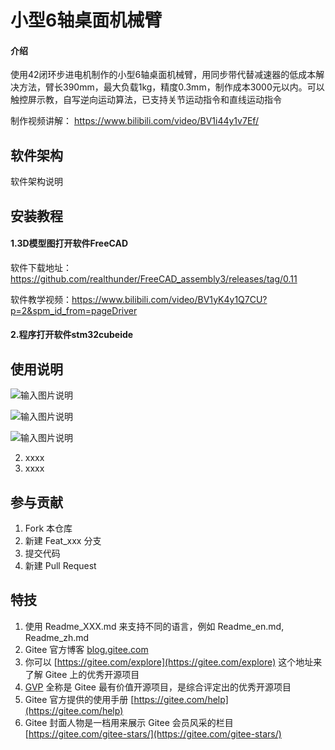 # 小型6轴桌面机械臂

#### 介绍
使用42闭环步进电机制作的小型6轴桌面机械臂，用同步带代替减速器的低成本解决方法，臂长390mm，最大负载1kg，精度0.3mm，制作成本3000元以内。可以触控屏示教，自写逆向运动算法，已支持关节运动指令和直线运动指令

制作视频讲解：
https://www.bilibili.com/video/BV1i44y1v7Ef/

## 软件架构
软件架构说明


## 安装教程

#### 1.3D模型图打开软件FreeCAD

软件下载地址：https://github.com/realthunder/FreeCAD_assembly3/releases/tag/0.11

软件教学视频：https://www.bilibili.com/video/BV1yK4y1Q7CU?p=2&spm_id_from=pageDriver

#### 2.程序打开软件stm32cubeide


## 使用说明

![输入图片说明](https://images.gitee.com/uploads/images/2021/1024/201359_96b65233_2117144.png "屏幕截图.png")

![输入图片说明](https://images.gitee.com/uploads/images/2021/1021/103619_d3b1d00f_2117144.png "屏幕截图.png")

![输入图片说明](https://images.gitee.com/uploads/images/2021/1021/144137_985c5a77_2117144.png "屏幕截图.png")

2.  xxxx
3.  xxxx

## 参与贡献

1.  Fork 本仓库
2.  新建 Feat_xxx 分支
3.  提交代码
4.  新建 Pull Request


## 特技

1.  使用 Readme\_XXX.md 来支持不同的语言，例如 Readme\_en.md, Readme\_zh.md
2.  Gitee 官方博客 [blog.gitee.com](https://blog.gitee.com)
3.  你可以 [https://gitee.com/explore](https://gitee.com/explore) 这个地址来了解 Gitee 上的优秀开源项目
4.  [GVP](https://gitee.com/gvp) 全称是 Gitee 最有价值开源项目，是综合评定出的优秀开源项目
5.  Gitee 官方提供的使用手册 [https://gitee.com/help](https://gitee.com/help)
6.  Gitee 封面人物是一档用来展示 Gitee 会员风采的栏目 [https://gitee.com/gitee-stars/](https://gitee.com/gitee-stars/)
